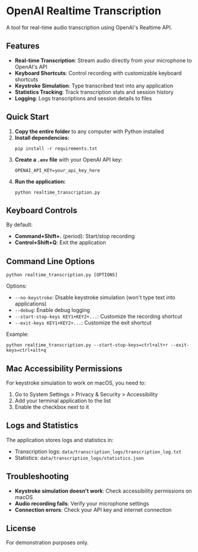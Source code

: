 # OpenAI Realtime Transcription

A tool for real-time audio transcription using OpenAI's Realtime API.

## Features

- **Real-time Transcription**: Stream audio directly from your microphone to OpenAI's API
- **Keyboard Shortcuts**: Control recording with customizable keyboard shortcuts
- **Keystroke Simulation**: Type transcribed text into any application
- **Statistics Tracking**: Track transcription stats and session history
- **Logging**: Logs transcriptions and session details to files

## Quick Start

1. **Copy the entire folder** to any computer with Python installed
2. **Install dependencies:**
   ```
   pip install -r requirements.txt
   ```
3. **Create a `.env` file** with your OpenAI API key:
   ```
   OPENAI_API_KEY=your_api_key_here
   ```
4. **Run the application:**
   ```
   python realtime_transcription.py
   ```

## Keyboard Controls

By default:
- **Command+Shift+.** (period): Start/stop recording
- **Control+Shift+Q**: Exit the application

## Command Line Options

```
python realtime_transcription.py [OPTIONS]
```

Options:
- `--no-keystroke`: Disable keystroke simulation (won't type text into applications)
- `--debug`: Enable debug logging
- `--start-stop-keys KEY1+KEY2+...`: Customize the recording shortcut
- `--exit-keys KEY1+KEY2+...`: Customize the exit shortcut

Example:
```
python realtime_transcription.py --start-stop-keys=ctrl+alt+r --exit-keys=ctrl+alt+q
```

## Mac Accessibility Permissions

For keystroke simulation to work on macOS, you need to:

1. Go to System Settings > Privacy & Security > Accessibility
2. Add your terminal application to the list
3. Enable the checkbox next to it

## Logs and Statistics

The application stores logs and statistics in:
- Transcription logs: `data/transcription_logs/transcription_log.txt`
- Statistics: `data/transcription_logs/statistics.json`

## Troubleshooting

- **Keystroke simulation doesn't work**: Check accessibility permissions on macOS
- **Audio recording fails**: Verify your microphone settings
- **Connection errors**: Check your API key and internet connection

## License

For demonstration purposes only. 